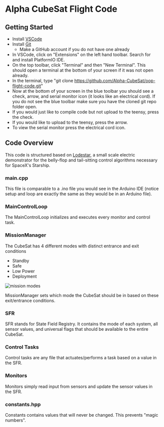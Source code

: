 # Alpha CubeSat Flight Code

## Getting Started

* Install [VSCode](https://code.visualstudio.com/download)
* Install [Git](https://www.atlassian.com/git/tutorials/install-git)
    * Make a GitHub account if you do not have one already
* In VSCode, click on "Extensions" on the left hand toolbar. Search for and install PlatformIO IDE.
* On the top toolbar, click "Terminal" and then "New Terminal". This should open a terminal at the bottom of your screen if it was not open already.
* In the terminal, type "git clone https://github.com/Alpha-CubeSat/oop-flight-code.git"
* Now at the bottom of your screen in the blue toolbar you should see a check, arrow, and serial monitor icon (it looks like an electrical cord). If you do not see the blue toolbar make sure you have the cloned git repo folder open.
* If you would just like to compile code but not upload to the teensy, press the check.
* If you would like to upload to the teensy, press the arrow.
* To view the serial monitor press the electrical cord icon.

## Code Overview

This code is structured based on [Lodestar](https://github.com/shihaocao/lodestar), a small scale electric demonstrator for the belly-flop and tail-sitting control algorithms necessary for SpaceX's Starship.

### main.cpp
This file is comparable to a .ino file you would see in the Arduino IDE (notice setup and loop are exactly the same as they would be in an Arduino file). 

### MainControlLoop
The MainControlLoop initializes and executes every monitor and control task.

### MissionManager
The CubeSat has 4 different modes with distinct entrance and exit conditions
* Standby 
* Safe
* Low Power
* Deployment

![mission modes](https://github.com/Alpha-CubeSat/oop-flight-code/blob/main/flight_code.png "mission modes")

MissionManager sets which mode the CubeSat should be in based on these exit/entrance conditions.

### SFR
SFR stands for State Field Registry. It contains the mode of each system, all sensor values, and universal flags that should be available to the entire CubeSat. 

### Control Tasks
Control tasks are any file that actuates/performs a task based on a value in the SFR. 

### Monitors
Monitors simply read input from sensors and update the sensor values in the SFR.

### constants.hpp
Constants contains values that will never be changed. This prevents "magic numbers".





